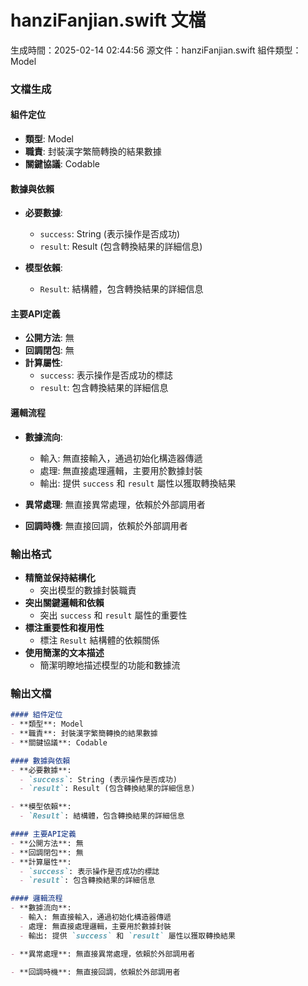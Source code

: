 # hanziFanjian.swift 文檔
生成時間：2025-02-14 02:44:56
源文件：hanziFanjian.swift
組件類型：Model

### 文檔生成

#### 組件定位
- **類型**: Model
- **職責**: 封裝漢字繁簡轉換的結果數據
- **關鍵協議**: Codable

#### 數據與依賴
- **必要數據**:
  - `success`: String (表示操作是否成功)
  - `result`: Result (包含轉換結果的詳細信息)

- **模型依賴**:
  - `Result`: 結構體，包含轉換結果的詳細信息

#### 主要API定義
- **公開方法**: 無
- **回調閉包**: 無
- **計算屬性**:
  - `success`: 表示操作是否成功的標誌
  - `result`: 包含轉換結果的詳細信息

#### 邏輯流程
- **數據流向**:
  - 輸入: 無直接輸入，通過初始化構造器傳遞
  - 處理: 無直接處理邏輯，主要用於數據封裝
  - 輸出: 提供 `success` 和 `result` 屬性以獲取轉換結果

- **異常處理**: 無直接異常處理，依賴於外部調用者

- **回調時機**: 無直接回調，依賴於外部調用者

### 輸出格式
- **精簡並保持結構化**
  - 突出模型的數據封裝職責
- **突出關鍵邏輯和依賴**
  - 突出 `success` 和 `result` 屬性的重要性
- **標注重要性和複用性**
  - 標注 `Result` 結構體的依賴關係
- **使用簡潔的文本描述**
  - 簡潔明瞭地描述模型的功能和數據流

### 輸出文檔
```markdown
#### 組件定位
- **類型**: Model
- **職責**: 封裝漢字繁簡轉換的結果數據
- **關鍵協議**: Codable

#### 數據與依賴
- **必要數據**:
  - `success`: String (表示操作是否成功)
  - `result`: Result (包含轉換結果的詳細信息)

- **模型依賴**:
  - `Result`: 結構體，包含轉換結果的詳細信息

#### 主要API定義
- **公開方法**: 無
- **回調閉包**: 無
- **計算屬性**:
  - `success`: 表示操作是否成功的標誌
  - `result`: 包含轉換結果的詳細信息

#### 邏輯流程
- **數據流向**:
  - 輸入: 無直接輸入，通過初始化構造器傳遞
  - 處理: 無直接處理邏輯，主要用於數據封裝
  - 輸出: 提供 `success` 和 `result` 屬性以獲取轉換結果

- **異常處理**: 無直接異常處理，依賴於外部調用者

- **回調時機**: 無直接回調，依賴於外部調用者
```